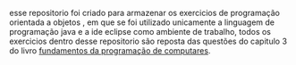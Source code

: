esse repositorio foi criado para armazenar os exercicios de programação orientada a objetos
, em que se foi utilizado unicamente a linguagem de programação java e a ide eclipse como ambiente de trabalho,
todos os exercicios dentro desse repositorio são reposta das questões do capitulo 3 do livro [fundamentos da programação de computares](https://drive.google.com/file/d/1MWTShjGeyGTPoeVImLhxFDcUYBNt2bAB/view?usp=classroom_web&authuser=0).
